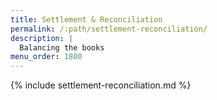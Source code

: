 ```yaml
---
title: Settlement & Reconciliation
permalink: /:path/settlement-reconciliation/
description: |
  Balancing the books
menu_order: 1800
---
```


{% include settlement-reconciliation.md %}
